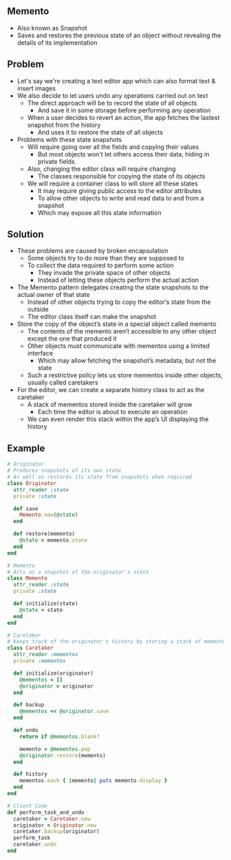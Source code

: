 ## Memento
- Also known as Snapshot
- Saves and restores the previous state of an object without revealing the details of its implementation

## Problem
- Let's say we're creating a text editor app which can also format text & insert images
- We also decide to let users undo any operations carried out on text
  - The direct approach will be to record the state of all objects
    - And save it in some storage before performing any operation
  - When a user decides to revert an action, the app fetches the lastest snapshot from the history
    - And uses it to restore the state of all objects
- Problems with these state snapshots
  - Will require going over all the fields and copying their values
    - But most objects won't let others access their data, hiding in private fields
  - Also, changing the editor class will require changing
    - The classes responsible for copying the state of its objects
  - We will require a container class to will store all these states
    - It may require giving public access to the editor attributes
    - To allow other objects to write and read data to and from a snapshot
    - Which may expose all this state information

## Solution
- These problems are caused by broken encapsulation
  - Some objects try to do more than they are supposed to
  - To collect the data required to perform some action
    - They invade the private space of other objects
    - Instead of letting these objects perform the actual action
- The Memento pattern delegates creating the state snapshots to the actual owner of that state
  - Instead of other objects trying to copy the editor’s state from the outside
  - The editor class itself can make the snapshot
- Store the copy of the object’s state in a special object called memento
  - The contents of the memento aren’t accessible to any other object except the one that produced it
  - Other objects must communicate with mementos using a limited interface
    - Which may allow fetching the snapshot’s metadata, but not the state
  - Such a restrictive policy lets us store mementos inside other objects, usually called caretakers
- For the editor, we can create a separate history class to act as the caretaker
  - A stack of mementos stored inside the caretaker will grow
    - Each time the editor is about to execute an operation
  - We can even render this stack within the app’s UI displaying the history

## Example
```rb
# Originator
# Produces snapshots of its own state
# As well as restores its state from snapshots when required
class Originator
  attr_reader :state
  private :state

  def save
    Memento.new(@state)
  end

  def restore(memento)
    @state = memento.state
  end
end

# Memento
# Acts as a snapshot of the originator's state
class Memento
  attr_reader :state
  private :state

  def initialize(state)
    @state = state
  end
end

# Caretaker
# Keeps track of the originator's history by storing a stack of mementos
class Caretaker
  attr_reader :mementos
  private :mementos

  def initialize(originator)
    @mementos = []
    @originator = originator
  end

  def backup
    @mementos << @originator.save
  end

  def undo
    return if @memontos.blank?

    memento = @mementos.pop
    @originator.restore(memento)
  end

  def history
    mementos.each { |memento| puts memento.display }
  end
end

# Client Code
def perform_task_and_undo
  caretaker = Caretaker.new
  originator = Originator.new
  caretaker.backup(originator)
  perform_task
  caretaker.undo
end
```
